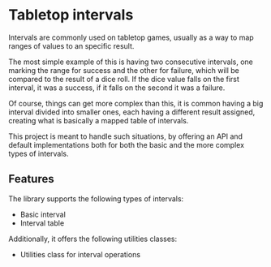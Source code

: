 # Tabletop intervals

Intervals are commonly used on tabletop games, usually as a way to map ranges of values to an specific result.

The most simple example of this is having two consecutive intervals, one marking the range for success and the other for failure, which will be compared to the result of a dice roll. If the dice value falls on the first interval, it was a success, if it falls on the second it was a failure.

Of course, things can get more complex than this, it is common having a big interval divided into smaller ones, each having a different result assigned, creating what is basically a mapped table of intervals.

This project is meant to handle such situations, by offering an API and default implementations both for both the basic and the more complex types of intervals.

## Features

The library supports the following types of intervals:

- Basic interval
- Interval table

Additionally, it offers the following utilities classes:

- Utilities class for interval operations